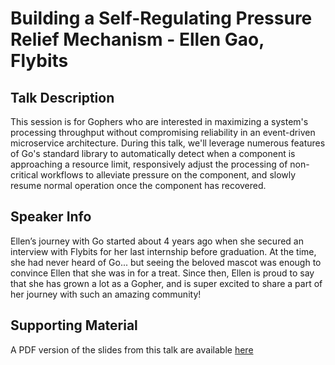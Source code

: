 # Building a Self-Regulating Pressure Relief Mechanism - Ellen Gao, Flybits

## Talk Description

This session is for Gophers who are interested in maximizing a system's processing throughput without compromising reliability in an event-driven microservice architecture. During this talk, we'll leverage numerous features of Go's standard library to automatically detect when a component is approaching a resource limit, responsively adjust the processing of non-critical workflows to alleviate pressure on the component, and slowly resume normal operation once the component has recovered.

## Speaker Info

Ellen’s journey with Go started about 4 years ago when she secured an interview with Flybits for her last internship before graduation. At the time, she had never heard of Go... but seeing the beloved mascot was enough to convince Ellen that she was in for a treat. Since then, Ellen is proud to say that she has grown a lot as a Gopher, and is super excited to share a part of her journey with such an amazing community!

## Supporting Material

A PDF version of the slides from this talk are available [here](./Building%20A%20Self-Regulating%20Pressure%20Relief%20Valve%20in%20Go.pdf)
